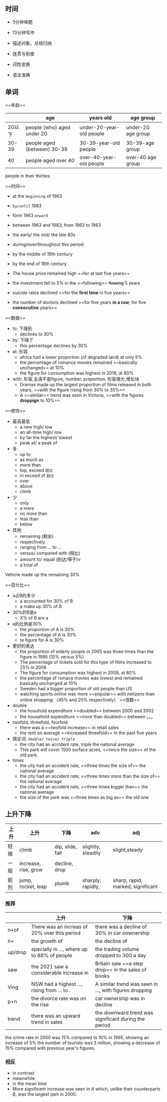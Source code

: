 ## 时间
- 5分钟审题
- 13分钟写作

- 描述对象，总结归纳
- 连贯与衔接
- 词性变换
- 语法准确

## 单词
==年龄==

|        | age                         | years old                | age group          |
| ------ | --------------------------- | ------------------------ | ------------------ |
| 20以下 | people (who) aged under 20  | under-20-year-old people | under-20 age group |
| 30-39  | people aged (between) 30-39 | 30-39-year-old people    | 30-39-age group    |
| 40     | people aged over 40         | over-40-year-old people  | over-40 age group  |

people in their thirties 

==时间==
- at the `beginning` of  1963
- `by/until` 1983
- form 1963 `onward`
- between 1963 and 1983; from 1963 to 1983
- the early/ the mid/ the late 80s
- during/over/throughout this period.
- by the middle of 19th century
- by the end of 19th century

- The house price remained high ==for at last  five years==
- the investment fell to 5% in the ==following== ~~flowing~~ 5 years
- suicide rates declined ==for the **first time** in five years==
- the number of doctors declined ==for five years **in a row**; for five **consecutive** years==

==数据==

- to: 下降到
	- declines to 30%
- by: 下降了
	- this percentage declines by 30%
- at: 形容
	- africa had a lower proportion (of degraded land) at only 5%
	- the percentage of romance movies remained ==basically unchanged== at 10%
	- the figure for consumption was highest in 2018, at 80%
- with: 形容,主语不是figure, number, proportion, 形容很大,增长块
	- Dramas made up the largest proportion of films released in both years, ==with the figure rising from 30% to 35%==
	- A ==similar== trend was seen in Victoria, ==with the figures **droppign** to 10%==

==修饰==
- 最高最低
	- a new high/ low
	- an all-time high/ low
	- by far the highest/ lowest
	- peak at/ a peak of
- 多
	- up to
	- as much as
	- more than
	- top, exceed `超过`
	- in exceed of `超过`
	- over
	- above
	- climb
- 少
	- only
	- a mere
	- no more than 
	- less than
	- below
- 其他
	- remaining (剩余)
	- respectively
	- ranging from ... to ...
	- versus/ compared with (相比)
	- amount to/ equal (到达/等于)v
	- a total of

Vehicle made up the remaining 30%

==百分比==
- a占B的多少
	- a accounted for 30% of B
	- a make up 30% of B
- 30%的B是a
	- X% of B are a
- a的比例是30%
	- the proportion of A is 30%
	- the percentage of A is 30%
	- te figure for A is 30%
- 更好的表达
	- the proportion of elderly people in 2005 was three times than the figure in 1995 (15% versus 5%)
	- The percentage of tickets sold for this type of films increased to 25% in 2006
	- The figure for consumption was highest in 2008, at 80%
	- the percentage of romace movies was lowest and remained basically unchanged at 10%
	- Sweden had a bigger proportion of old people than US
	- watching sports online was more ==popular== with netizens than online shopping （45% and 20% respectively） 
==倍数==
- double
	- the hosuhold expenditure ==doubled== between 2000 and 2002
	- the household expenditure ==more than doubled== between 。。。
- twofold, threefold, fourfold
	- there was a ==twofold increase== in retail sales
	- the rent on average ==increased threefold== in the past five years
- 限定词: `double/ twice/ triple`
	- the city had an accident rate, triple the national average
	- This park will cover 1500 surface acres, ==twice the size== of the old park.
- times
	- the city had an accident rate, ==three times the size of== the national average
	- the city had an accident rate, ==three times more than the size of== the national average
	- the city had an accident rate, ==three times bigger than== the national average
	- the size of the park was ==three times as big as== the old one

## 上升下降
| 上升 | 上升                 | 下降             | adv                | adj                               |
| ---- | -------------------- | ---------------- | ------------------ | --------------------------------- |
| 轻微 | climb                | dip, slide, fall | slightly, steadily | slight,steady                     |
| 一般 | increase, rise, grow | decline, drop    |                    |                                   |
| 剧烈 | jump, rocket, leap   | plumb            | sharply, rapidly,  | sharp, rapid, marked, significant | 


### 推荐
|         | 上升                                         | 下降                                                   |
| ------- | -------------------------------------------- | ------------------------------------------------------ |
| n+of    | There was an increas of 20% over this period | there was a decline of 30% in car oownership           |
| n+      | the growth of                                | the decline of                                         |
| up/drop | specially in ..., where up to 88% of people  | the trading volume dropped to 300 a day                |
| saw     | the 2021 saw a considerable increase in      | Britain saw ==a step drop== in the sales of books      |
| Ving    | NSW had a highest ..., rising from ... to .  | A similar trend was seen in ..., with figures dropping |
| p+n     | the divorce rate was on the rise             | car ownership was in decline                           |
| trend   | there was an upward trend in sales           | the downward trend was significant during the period   | 

the crime rate in 2000 was 15% compared to 10% in 1995, showing an increase of 5%
the number of tourists was 3 million, showing a decrease of 15% compared with previous year's figures.

### 相反
- in contrast
- meanwhile
- in the mean time
- More significent increase was seen in A which, unlike their counterparts B, was the largest part in 2000.